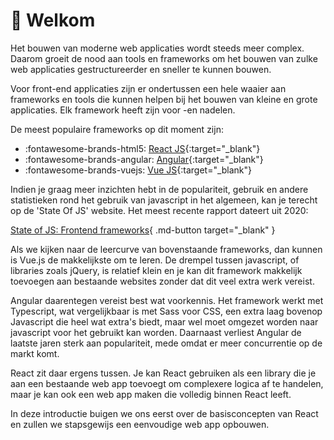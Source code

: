 # 👋 Welkom

Het bouwen van moderne web applicaties wordt steeds meer complex. Daarom groeit de nood aan tools en frameworks om het bouwen van zulke web applicaties gestructureerder en sneller te kunnen bouwen.

Voor front-end applicaties zijn er ondertussen een hele waaier aan frameworks en tools die kunnen helpen bij het bouwen van kleine en grote applicaties. Elk framework heeft zijn voor -en nadelen.

De meest populaire frameworks op dit moment zijn:

<div class="grid cards" markdown>

- :fontawesome-brands-html5: [React JS](https://reactjs.org){:target="_blank"}
- :fontawesome-brands-angular: [Angular](https://angular.io){:target="_blank"}
- :fontawesome-brands-vuejs: [Vue JS](https://vuejs.org){:target="_blank"}

</div>

Indien je graag meer inzichten hebt in de populariteit, gebruik en andere statistieken rond het gebruik van javascript in het algemeen, kan je terecht op de 'State Of JS' website. Het meest recente rapport dateert uit 2020:

[State of JS: Frontend frameworks](https://2020.stateofjs.com/en-US/technologies/front-end-frameworks/){ .md-button target="_blank" }

Als we kijken naar de leercurve van bovenstaande frameworks, dan kunnen is Vue.js de makkelijkste om te leren. De drempel tussen javascript, of libraries zoals jQuery, is relatief klein en je kan dit framework makkelijk toevoegen aan bestaande websites zonder dat dit veel extra werk vereist.

Angular daarentegen vereist best wat voorkennis. Het framework werkt met Typescript, wat vergelijkbaar is met Sass voor CSS, een extra laag bovenop Javascript die heel wat extra's biedt, maar wel moet omgezet worden naar javascript voor het gebruikt kan worden. Daarnaast verliest Angular de laatste jaren sterk aan populariteit, mede omdat er meer concurrentie op de markt komt.

React zit daar ergens tussen. Je kan React gebruiken als een library die je aan een bestaande web app toevoegt om complexere logica af te handelen, maar je kan ook een web app maken die volledig binnen React leeft.

In deze introductie buigen we ons eerst over de basisconcepten van React en zullen we stapsgewijs een eenvoudige web app opbouwen.
